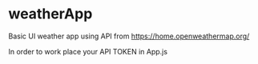 ﻿# weatherApp
Basic UI weather app using API from
https://home.openweathermap.org/

In order to work place your API TOKEN in App.js
